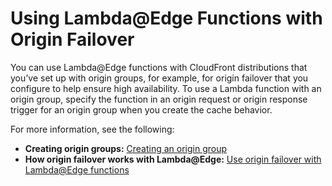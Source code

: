 # Using Lambda@Edge Functions with Origin Failover<a name="lambda-and-origin-failover"></a>

You can use Lambda@Edge functions with CloudFront distributions that you’ve set up with origin groups, for example, for origin failover that you configure to help ensure high availability\. To use a Lambda function with an origin group, specify the function in an origin request or origin response trigger for an origin group when you create the cache behavior\.

For more information, see the following:
+ **Creating origin groups:** [Creating an origin group](high_availability_origin_failover.md#concept_origin_groups.creating)
+ **How origin failover works with Lambda@Edge:** [Use origin failover with Lambda@Edge functions](high_availability_origin_failover.md#concept_origin_groups.lambda)
